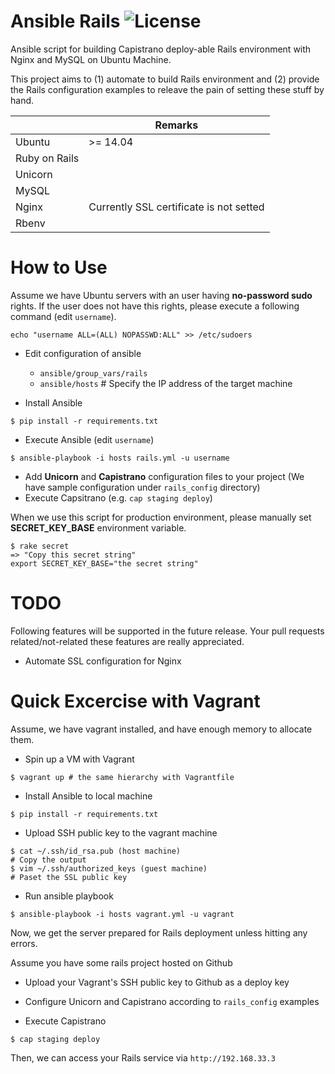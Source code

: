 # Ansible Rails ![License](http://img.shields.io/:license-mit-blue.svg?style=flat-square)

Ansible script for building Capistrano deploy-able Rails environment with Nginx and MySQL on Ubuntu Machine.

This project aims to (1) automate to build Rails environment and (2) provide the Rails configuration examples to releave the pain of setting these stuff by hand.

|| Remarks |
|---|---|
|Ubuntu| >= 14.04 |
|Ruby on Rails| |
|Unicorn| |
|MySQL| |
|Nginx| Currently SSL certificate is not setted |
|Rbenv| |


# How to Use

Assume we have Ubuntu servers with an user having **no-password sudo** rights.
If the user does not have this rights, please execute a following command (edit `username`).
```
echo "username ALL=(ALL) NOPASSWD:ALL" >> /etc/sudoers
```

- Edit configuration of ansible
  - `ansible/group_vars/rails`
  - `ansible/hosts` # Specify the IP address of the target machine

- Install Ansible
```
$ pip install -r requirements.txt
```

- Execute Ansible (edit `username`)
```
$ ansible-playbook -i hosts rails.yml -u username
```

- Add **Unicorn** and **Capistrano** configuration files to your project (We have sample configuration under `rails_config` directory)
- Execute Capsitrano (e.g. `cap staging deploy`)

When we use this script for production environment, please manually set **SECRET_KEY_BASE** environment variable.

```
$ rake secret
=> "Copy this secret string"
export SECRET_KEY_BASE="the secret string"
```

# TODO

Following features will be supported in the future release.
Your pull requests related/not-related these features are really appreciated.

- Automate SSL configuration for Nginx

# Quick Excercise with Vagrant

Assume, we have vagrant installed, and have enough memory to allocate them.

- Spin up a VM with Vagrant
```
$ vagrant up # the same hierarchy with Vagrantfile
```

- Install Ansible to local machine
```
$ pip install -r requirements.txt
```

- Upload SSH public key to the vagrant machine
```
$ cat ~/.ssh/id_rsa.pub (host machine)
# Copy the output
$ vim ~/.ssh/authorized_keys (guest machine)
# Paset the SSL public key
```

- Run ansible playbook
```
$ ansible-playbook -i hosts vagrant.yml -u vagrant
```

Now, we get the server prepared for Rails deployment unless hitting any errors.

Assume you have some rails project hosted on Github

- Upload your Vagrant's SSH public key to Github as a deploy key

- Configure Unicorn and Capistrano according to `rails_config` examples

- Execute Capistrano
```
$ cap staging deploy
```

Then, we can access your Rails service via `http://192.168.33.3`

